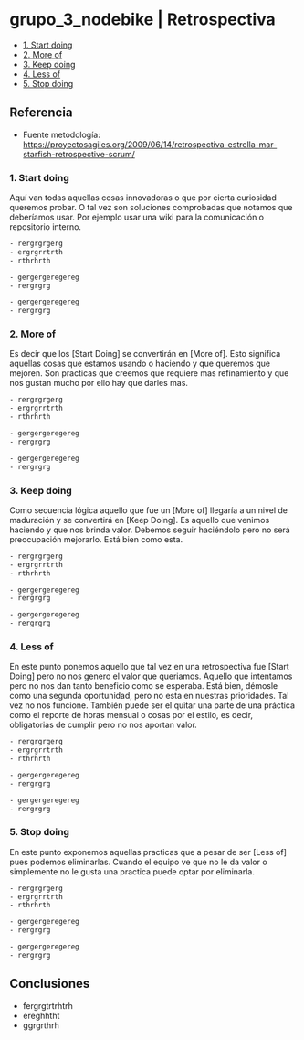 # grupo_3_nodebike | Retrospectiva
   - [1. Start doing](#1-start-doing)
   - [2. More of](#2-more-of)
   - [3. Keep doing](#3-keep-doing)
   - [4. Less of](#4-less-of)
   - [5. Stop doing](#5-stop-doing)
  
 ## Referencia

- Fuente metodología: https://proyectosagiles.org/2009/06/14/retrospectiva-estrella-mar-starfish-retrospective-scrum/

 ### 1. Start doing
Aquí van todas aquellas cosas innovadoras o que por cierta curiosidad queremos probar. O tal vez son soluciones comprobadas que notamos que deberíamos usar. Por ejemplo usar una wiki para la comunicación o repositorio interno.


```html
- rergrgrgerg
- ergrgrrtrth
- rthrhrth
```

```html
- gergergeregereg
- rergrgrg
```

```html
- gergergeregereg
- rergrgrg
``` 
 
 ### 2. More of
Es decir que los [Start Doing] se convertirán en [More of]. Esto significa aquellas cosas que estamos usando o haciendo y que queremos que mejoren. Son practicas que creemos que requiere mas refinamiento y que nos gustan mucho por ello hay que darles mas.

```html
- rergrgrgerg
- ergrgrrtrth
- rthrhrth
```

```html
- gergergeregereg
- rergrgrg
```

```html
- gergergeregereg
- rergrgrg
``` 
 
 ### 3. Keep doing
Como secuencia lógica aquello que fue un [More of] llegaría a un nivel de maduración y se convertirá en [Keep Doing]. Es aquello que venimos haciendo y que nos brinda valor. Debemos seguir haciéndolo pero no será preocupación mejorarlo. Está bien como esta.

```html
- rergrgrgerg
- ergrgrrtrth
- rthrhrth
```

```html
- gergergeregereg
- rergrgrg
```

```html
- gergergeregereg
- rergrgrg
``` 
 
 ### 4. Less of
En este punto ponemos aquello que tal vez en una retrospectiva fue [Start Doing] pero no nos genero el valor que queriamos. Aquello que intentamos pero no nos dan tanto beneficio como se esperaba. Está bien, démosle como una segunda oportunidad, pero no esta en nuestras prioridades. Tal vez no nos funcione. También puede ser el quitar una parte de una práctica como el reporte de horas mensual o cosas por el estilo, es decir, obligatorias de cumplir pero no nos aportan valor. 

```html
- rergrgrgerg
- ergrgrrtrth
- rthrhrth
```

```html
- gergergeregereg
- rergrgrg
```

```html
- gergergeregereg
- rergrgrg
``` 
 
 ### 5. Stop doing
En este punto exponemos aquellas practicas que a pesar de ser [Less of] pues podemos eliminarlas. Cuando el equipo ve que no le da valor o simplemente no le gusta una practica puede optar por eliminarla.

```html
- rergrgrgerg
- ergrgrrtrth
- rthrhrth
```

```html
- gergergeregereg
- rergrgrg
```

```html
- gergergeregereg
- rergrgrg
``` 

Conclusiones
---------------------------
* fergrgtrtrhtrh
* ereghhtht
* ggrgrthrh